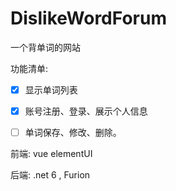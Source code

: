 # DislikeWordForum
一个背单词的网站


功能清单:
- [x] 显示单词列表
- [x] 账号注册、登录、展示个人信息
- [ ] 单词保存、修改、删除。



前端:
 vue  elementUI
 
后端:
 .net 6 , Furion
